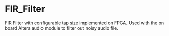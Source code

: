 # FIR_Filter
FIR Filter with configurable tap size implemented on FPGA. Used with the on board Altera audio module to filter out noisy audio file.

